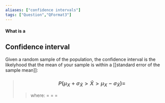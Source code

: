 ```yaml
---
aliases: ["confidence intervals"]
tags: ["Question","QFormat3"]
---
```


#### What is a
## Confidence interval
Given a random sample of the population, the confidence interval is the likelyhood that the mean of your sample is within a [[standard error of the sample mean]]:

> ### $$ P( \mu_{X} + \sigma_{\bar{X}} > \bar{X} > \mu_{X} - \sigma_{\bar{X}}  ) = $$ 
>> where:
>> $=$ 
>> $=$
>> $=$